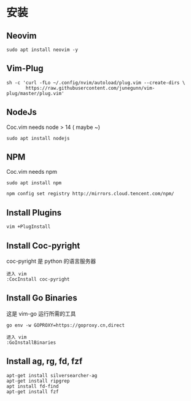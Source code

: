 # 安装

## Neovim
```
sudo apt install neovim -y
```

## Vim-Plug
```
sh -c 'curl -fLo ~/.config/nvim/autoload/plug.vim --create-dirs \
       https://raw.githubusercontent.com/junegunn/vim-plug/master/plug.vim'
```

## NodeJs
Coc.vim needs node > 14 ( maybe ~)
```
sudo apt install nodejs
```

## NPM
Coc.vim needs npm
```
sudo apt install npm

npm config set registry http://mirrors.cloud.tencent.com/npm/
```

## Install Plugins
```
vim +PlugInstall
```


## Install Coc-pyright
coc-pyright 是 python 的语言服务器
```
进入 vim
:CocInstall coc-pyright
```

## Install Go Binaries
这是 vim-go 运行所需的工具
```
go env -w GOPROXY=https://goproxy.cn,direct

进入 vim
:GoInstallBinaries
```

## Install ag, rg, fd, fzf
```
apt-get install silversearcher-ag
apt-get install ripgrep
apt install fd-find
apt-get install fzf
```
